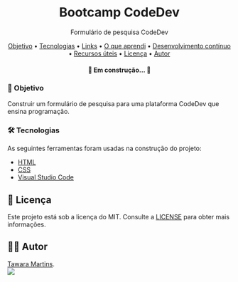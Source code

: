<h1 align="center">Bootcamp CodeDev</h1>

<p align="center">Formulário de pesquisa CodeDev</p>

<p align="center">
 <a href="#objetivo">Objetivo</a> •
 <a href="#tecnologias">Tecnologias</a> • 
 <a href="#links">Links</a> •
 <a href="#o-que-aprendi">O que aprendi</a> •
 <a href="#desenvolvimento-contínuo">Desenvolvimento contínuo</a> •
 <a href="#recursos-úteis">Recursos úteis</a> •
 <a href="#licenc-a">Licença</a> • 
 <a href="#autor">Autor</a>
</p>

<h4 align="center"> 
	🚧 Em construção...  🚧
</h4>

### 📌 Objetivo 
<p>Construir um formulário de pesquisa para uma plataforma CodeDev que ensina programação.<p>

### 🛠 Tecnologias

As seguintes ferramentas foram usadas na construção do projeto:

- [HTML](https://developer.mozilla.org/pt-BR/docs/Web/HTML)
- [CSS](https://developer.mozilla.org/en-US/docs/Web/CSS)
- [Visual Studio Code](https://code.visualstudio.com/)

## 📝 Licença 
Este projeto está sob a licença do MIT. Consulte a [LICENSE](https://github.com/lukemorales/react-native-design-code/blob/master/LICENSE) para obter mais informações.


## 🦸‍♀️ Autor 
<a href="https://github.com/tawaramartins">Tawara Martins</a>.<br>
<a href="https://www.linkedin.com/in/tawara-martins/" target="_blank"><img src="https://img.shields.io/badge/-LinkedIn-%230077B5?style=for-the-badge&logo=linkedin&logoColor=white" target="_blank"></a> 



